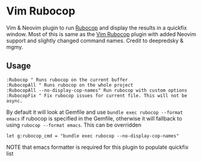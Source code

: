 # Vim Rubocop

Vim & Neovim plugin to run [Rubocop](https://github.com/rubocop-hq/rubocop)
and display the results in a quickfix window. Most of this is same as the
[Vim Rubocop](https://github.com/deepredsky/vim-rubocop) plugin with added
Neovim support and slightly changed command names. Credit to deepredsky & mgmy.

## Usage

```
:Rubocop " Runs rubocop on the current buffer
:RubocopAll " Runs rubocop on the whole project
:RubocopAll --no-display-cop-names" Run rubocop with custom options
:RubocopFix " Fix rubocop issues for current file. This will not be async.
```

By default it will look at Gemfile and use `bundle exec rubocop --format emacs`
if rubocop is specified in the Gemfile, otherwise it will fallback to using
`rubocop --format emacs`. This can be overridden

```
let g:rubocop_cmd = "bundle exec rubocop --no-display-cop-names"
```

NOTE that emacs formatter is required for this plugin to populate quickfix list

